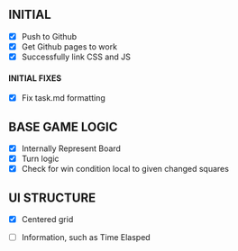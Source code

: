 ## INITIAL
- [x] Push to Github
- [x] Get Github pages to work
- [x] Successfully link CSS and JS

#### INITIAL FIXES
- [x] Fix task.md formatting

## BASE GAME LOGIC
- [x] Internally Represent Board
- [x] Turn logic
- [x] Check for win condition local to given changed squares

## UI STRUCTURE
- [x] Centered grid
- [ ] Information, such as Time Elasped

